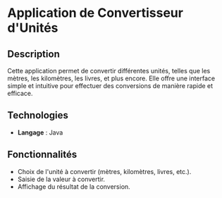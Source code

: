 # Application de Convertisseur d'Unités

## Description
Cette application permet de convertir différentes unités, telles que les mètres, les kilomètres, les livres, et plus encore. Elle offre une interface simple et intuitive pour effectuer des conversions de manière rapide et efficace.

## Technologies
- **Langage** : Java

## Fonctionnalités
- Choix de l'unité à convertir (mètres, kilomètres, livres, etc.).
- Saisie de la valeur à convertir.
- Affichage du résultat de la conversion.
